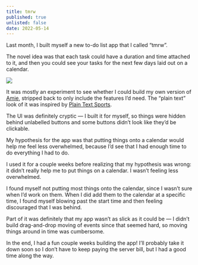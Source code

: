 ```yaml
---
title: tmrw
published: true
unlisted: false
date: 2022-05-14
---
```


Last month, I built myself a new to-do list app that I called “tmrw”.

The novel idea was that each task could have a duration and time attached to it, and then you could see your tasks for the next few days laid out on a calendar.

![](/posts/tmrw/168434308-b42ab102-b609-4007-b413-cb284930d24b.png)

It was mostly an experiment to see whether I could build my own version of [Amie](https://amie.so), stripped back to only include the features I’d need. The “plain text” look of it was inspired by [Plain Text Sports](https://plaintextsports.com).

The UI was definitely cryptic — I built it for myself, so things were hidden behind unlabelled buttons and some buttons didn’t look like they’d be clickable.

My hypothesis for the app was that putting things onto a calendar would help me feel less overwhelmed, because I’d see that I had enough time to do everything I had to do.

I used it for a couple weeks before realizing that my hypothesis was wrong: it didn’t really help me to put things on a calendar. I wasn’t feeling less overwhelmed.

I found myself not putting most things onto the calendar, since I wasn’t sure when I’d work on them. When I did add them to the calendar at a specific time, I found myself blowing past the start time and then feeling discouraged that I was behind.

Part of it was definitely that my app wasn’t as slick as it could be — I didn’t build drag-and-drop moving of events since that seemed hard, so moving things around in time was cumbersome.

In the end, I had a fun couple weeks building the app! I’ll probably take it down soon so I don’t have to keep paying the server bill, but I had a good time along the way.
